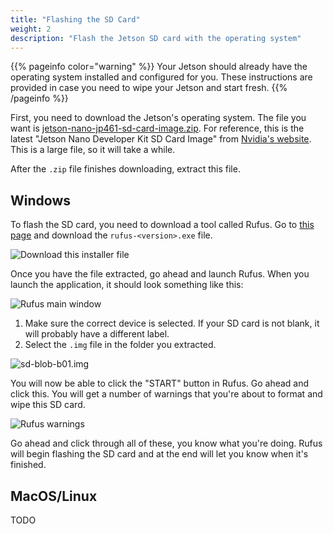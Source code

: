 ```yaml
---
title: "Flashing the SD Card"
weight: 2
description: "Flash the Jetson SD card with the operating system"
---
```


{{% pageinfo color="warning" %}}
Your Jetson should already have the operating system installed and configured for you.
These instructions are provided in case you need to wipe your Jetson and start fresh.
{{% /pageinfo %}}

First, you need to download the Jetson's operating system. The file you want is
[jetson-nano-jp461-sd-card-image.zip](https://developer.nvidia.com/embedded/l4t/r32_release_v7.1/jp_4.6.1_b110_sd_card/jeston_nano/jetson-nano-jp461-sd-card-image.zip).
For reference, this is the latest "Jetson Nano Developer Kit SD Card Image" from
[Nvidia's website](https://developer.nvidia.com/embedded/downloads).
This is a large file, so it will take a while.

After the `.zip` file finishes downloading, extract this file.

## Windows

To flash the SD card, you need to download a tool called Rufus.
Go to [this page](https://github.com/pbatard/rufus/releases/latest) and download
the `rufus-<version>.exe` file.

![Download this installer file](2022-05-20-09-16-54.png)

Once you have the file extracted, go ahead and launch Rufus.
When you launch the application, it should look something like this:

![Rufus main window](2022-05-20-09-36-05.png)

1. Make sure the correct device is selected. If your SD card is not blank,
   it will probably have a different label.
2. Select the `.img` file in the folder you extracted.

![sd-blob-b01.img](2022-05-20-09-38-54.png)

You will now be able to click the "START" button in Rufus. Go ahead and click this.
You will get a number of warnings that you're about to format and wipe this SD card.

![Rufus warnings](2022-05-20-09-40-33.png)

Go ahead and click through all of these, you know what you're doing.
Rufus will begin flashing the SD card and at the end will let you know
when it's finished.

## MacOS/Linux

TODO
